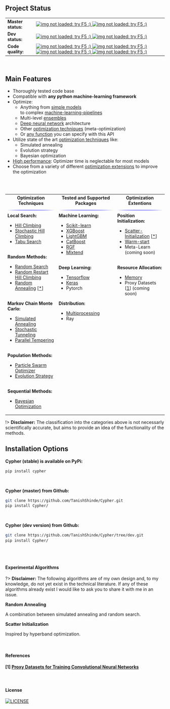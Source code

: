 ## Project Status

<table>
  <tbody>
    <tr align="left" valign="center">
      <td>
        <strong>Master status:</strong>
      </td>
      <td>
        <a href="https://travis-ci.com/TanishShinde/Cypher">
          <img src="https://img.shields.io/travis/com/TanishShinde/Cypher/master?style=for-the-badge&logo=travis" alt="img not loaded: try F5 :)">
        </a>
        <a href="https://coveralls.io/github/TanishShinde/Cypher">
          <img src="https://img.shields.io/coveralls/github/TanishShinde/Cypher?style=for-the-badge&logo=codecov" alt="img not loaded: try F5 :)">
        </a>
      </td>
    </tr>
    <tr/>
    <tr align="left" valign="center">
      <td>
        <strong>Dev status:</strong>
      </td>
      <td>
        <a href="https://travis-ci.com/TanishShinde/Cypher">
          <img src="https://img.shields.io/travis/TanishShinde/Cypher/dev?style=for-the-badge&logo=travis" alt="img not loaded: try F5 :)">
        </a>
        <a href="https://coveralls.io/github/TanishShinde/Cypher?branch=dev">
          <img src="https://img.shields.io/coveralls/github/TanishShinde/Cypher/dev?style=for-the-badge&logo=codecov" alt="img not loaded: try F5 :)">
        </a>
      </td>
    </tr>
    <tr/>    <tr align="left" valign="center">
      <td>
         <strong>Code quality:</strong>
      </td>
      <td>
        <a href="https://app.codacy.com/project/TanishShinde/Cypher/dashboard">
        <img src="https://img.shields.io/codacy/grade/acb6989093c44fb08cc3be1dd2df1be7?style=for-the-badge&logo=codacy" alt="img not loaded: try F5 :)">
        </a>
        <a href="https://codeclimate.com/github/TanishShinde/Cypher">
        <img src="https://img.shields.io/codeclimate/maintainability/TanishShinde/Cypher?style=for-the-badge&logo=code-climate" alt="img not loaded: try F5 :)">
        </a>
        <a href="https://scrutinizer-ci.com/g/TanishShinde/Cypher/">
        <img src="https://img.shields.io/scrutinizer/quality/g/TanishShinde/Cypher?style=for-the-badge&logo=scrutinizer-ci" alt="img not loaded: try F5 :)">
        </a>
        <a href="https://www.codefactor.io/repository/github/tanishshinde/cypher">
        <img src="https://img.shields.io/codefactor/grade/github/TanishShinde/Cypher?label=code%20factor&style=for-the-badge&logo=codefactor" alt="img not loaded: try F5 :)">
        </a>
      </td>
    </tr>
  </tbody>
</table>

<br>

## Main Features

  - Thoroughly tested code base
  - Compatible with <b>any python machine-learning framework</b>
  - Optimize:
    - Anything from [simple models](#/./examples/sklearn_examples?id=sklearn) <br/> to complex [machine-learning-pipelines](#/./examples/sklearn_pipeline_example?id=sklearn-pipeline)
    - Multi-level [ensembles](#/./examples/stacking_example?id=stacking)
    - [Deep neural network](#/./examples/cnn_structure?id=keras-cnn-structure) architecture
    - Other [optimization techniques](./docs/examples.md) (meta-optimization)
    - Or [any function](./docs/examples.md) you can specify with this API
  - Utilize state of the art [optimization techniques](#/./optimizers/README?id=optimization-techniques) like:
    - Simulated annealing
    - Evolution strategy
    - Bayesian optimization
  - [High performance](#/./performance/README?id=performance): Optimizer time is neglectable for most models
  - Choose from a variety of different [optimization extensions](#/./extentions/README?id=optimization-extensions) to improve the optimization

<br>

<br>

<table>
  <tbody>
    <tr align="center" valign="center">
      <td>
        <strong>Optimization Techniques</strong>
        <img src="./_media/blue.jpg"/>
      </td>
      <td>
        <strong>Tested and Supported Packages</strong>
        <img src="./_media/blue.jpg"/>
      </td>
      <td>
        <strong>Optimization Extentions</strong>
        <img src="./_media/blue.jpg"/>
      </td>
    </tr>
    <tr/>
    <tr valign="top">
      <td>
        <a><b>Local Search:</b></a>
          <ul>
            <li><a href="#/./optimizers/local_search?id=Hill-Climbing">Hill Climbing</a></li>
            <li><a href="#/./optimizers/local_search?id=stochastic-hill-climbing">Stochastic Hill Climbing</a></li>
            <li><a href="#/./optimizers/local_search?id=tabu-search">Tabu Search</a></li>
         </ul><br>
        <a><b>Random Methods:</b></a>
          <ul>
            <li><a href="#/./optimizers/random_methods?id=random-search">Random Search</a></li>
            <li><a href="#/./optimizers/random_methods?id=random-restart-hill-climbing">Random Restart Hill Climbing</a></li>
            <li><a href="#/./optimizers/random_methods?id=random-annealing">Random Annealing</a> [<a href="#/./overview#experimental-algorithms">*</a>] </li>
         </ul><br>
        <a><b>Markov Chain Monte Carlo:</b></a>
          <ul>
            <li><a href="#/./optimizers/mcmc?id=simulated-annealing">Simulated Annealing</a></li>
            <li><a href="#/./optimizers/mcmc?id=stochastic-tunneling">Stochastic Tunneling</li>
            <li><a href="#/./optimizers/mcmc?id=parallel-tempering">Parallel Tempering</a></li>
          </ul><br>
        <a><b>Population Methods:</b></a>
          <ul>
            <li><a href="#/./optimizers/population_methods?id=particle-swarm-optimization">Particle Swarm Optimizer</li>
            <li><a href="#/./optimizers/population_methods?id=evolution-strategy">Evolution Strategy</a></li>
          </ul><br>
        <a><b>Sequential Methods:</b></a>
          <ul>
            <li><a href="#/./optimizers/sequential_methods?id=bayesian-optimization">Bayesian Optimization</a></li>
          </ul>
      </td>
      <td>
        <a><b>Machine Learning:</b></a>
          <ul>
              <li><a href="#/./examples/machine_learning?id=sklearn">Scikit-learn</a></li>
              <li><a href="#/./examples/machine_learning?id=xgboost">XGBoost</a></li>
              <li><a href="#/./examples/machine_learning?id=lightgbm">LightGBM</a></li>
              <li><a href="#/./examples/machine_learning?id=catboost">CatBoost</a></li>
              <li><a href="#/./examples/machine_learning?id=rgf">RGF</a></li>
              <li><a href="#/./examples/machine_learning?id=mlxtend">Mlxtend</a></li>
          </ul><br>
        <a><b>Deep Learning:</b></a>
          <ul>
              <li><a href="#/./examples/deep_learning?id=tensorflow">Tensorflow</a></li>
              <li><a href="#/./examples/deep_learning?id=keras-cnn">Keras</a></li>
              <li>Pytorch</li>
          </ul><br>
        <a><b>Distribution:</b></a>
          <ul>
              <li><a href="#/./examples/distribution?id=multiprocessing">Multiprocessing</a></li>
              <li>Ray</li>
          </ul>
      </td>
      <td>
        <a><b>Position Initialization:</b></a>
          <ul>
            <li><a href="#/./examples/extensions?id=scatter-initialization">Scatter-Initialization</a> [<a href="#/./overview#experimental-algorithms">*</a>] </li>
            <li><a href="#/./examples/extensions?id=warm-start">Warm-start</a></li>
            <li>Meta-Learn (coming soon)</li>
          </ul><br>
        <a><b>Resource Allocation:</b></a>
          <ul>
            <li><a href="#/./examples/extensions?id=memory">Memory</a></li>
            <li>Proxy Datasets [<a href="#/./overview#references">1</a>]
 (coming soon)</li>
          </ul>
      </td>
    </tr>
  </tbody>
</table>

!> **Disclaimer:** The classification into the categories above is not necessarly scientifically accurate, but aims to provide an idea of the functionality of the methods.

## Installation Options

**Cypher (stable) is available on PyPi:**

```bash
pip install cypher
```

<br>

**Cypher (master) from Github:**

```bash
git clone https://github.com/TanishShinde/Cypher.git
pip install Cypher/
```

<br>

**Cypher (dev version) from Github:**

```bash
git clone https://github.com/TanishShinde/Cypher/tree/dev.git
pip install Cypher/
```

<br><br>

#### Experimental Algorithms

?> **Disclaimer:** The following algorithms are of my own design and, to my knowledge, do not yet exist in the technical literature.
If any of these algorithms already exist I would like to ask you to share it with me in an issue.

**Random Annealing**

A combination between simulated annealing and random search.

**Scatter Initialization**

Inspired by hyperband optimization.

<br>

#### References

#### [1] [Proxy Datasets for Training Convolutional Neural Networks](https://arxiv.org/pdf/1906.04887v1.pdf)

<br>

#### License

[![LICENSE](https://img.shields.io/github/license/TanishShinde/Cypher?style=for-the-badge)](https://github.com/TanishShinde/Cypher/blob/master/LICENSE)
